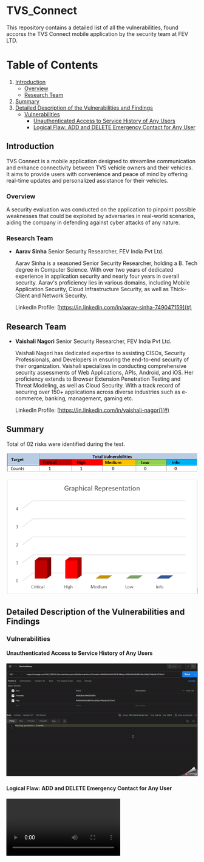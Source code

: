 # TVS_Connect
This repository contains a detailed list of all the vulnerabilities, found accorss the TVS Connect mobile application by the security team at FEV LTD.


# Table of Contents

1. [Introduction](#introduction)
    - [Overview](#overview)
    - [Research Team](#research-team)
2. [Summary](#summary)
3. [Detailed Description of the Vulnerabilities and Findings](#detailed-description-of-the-vulnerabilities-and-findings)
    - [Vulnerabilities](#vulnerabilities)
        - [Unauthenticated Access to Service History of Any Users](#unauthenticated-access-to-service-history-of-any-users)
        - [Logical Flaw: ADD and DELETE Emergency Contact for Any User](#logical-flaw-add-and-delete-emergency-contact-for-any-user)

## Introduction
TVS Connect is a mobile application designed to streamline communication and enhance connectivity between TVS vehicle owners and their vehicles. It aims to provide users with convenience and peace of mind by offering real-time updates and personalized assistance for their vehicles.

### Overview
A security evaluation was conducted on the application to pinpoint possible weaknesses that could be exploited by adversaries in real-world scenarios, aiding the company in defending against cyber attacks of any nature.

### Research Team

- **Aarav Sinha**
  Senior Security Researcher, FEV India Pvt Ltd.
  
  Aarav Sinha is a seasoned Senior Security Researcher, holding a B. Tech degree in Computer Science. With over two years of dedicated experience in application security and nearly four years in overall security. Aarav's proficiency lies in various domains, including Mobile Application Security, Cloud Infrastructure Security, as well as Thick-Client and Network Security.
  
  LinkedIn Profile: [https://in.linkedin.com/in/aarav-sinha-749047159](#)

## Research Team

- **Vaishali Nagori**
  Senior Security Researcher, FEV India Pvt Ltd.
  
  Vaishali Nagori has dedicated expertise to assisting CISOs, Security Professionals, and Developers in ensuring the end-to-end security of their organization. Vaishali specializes in conducting comprehensive security assessments of Web Applications, APIs, Android, and iOS. Her proficiency extends to Browser Extension Penetration Testing and Threat Modeling, as well as Cloud Security. With a track record of securing over 150+ applications across diverse industries such as e-commerce, banking, management, gaming etc.
  
  LinkedIn Profile: [https://in.linkedin.com/in/vaishali-nagori](#)



## Summary

Total of 02 risks were identified during the test.

![Summary of Vulnerabilities](img/summaryOfVulnerabilities.png)

![Graphical View](img/GraphicalRepresentation.png)

## Detailed Description of the Vulnerabilities and Findings

### Vulnerabilities

#### Unauthenticated Access to Service History of Any Users

![Unprotected API: Access to Service Histories of any Users](vid/TVS_information_Disclosure.gif)

#### Logical Flaw: ADD and DELETE Emergency Contact for Any User

![Logical Flaw: ADD and DELETE Emergency Contact for Any User](vid/video2.mp4)
